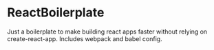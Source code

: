 # ReactBoilerplate
Just a boilerplate to make building react apps faster without relying on create-react-app. Includes webpack and babel config. 
